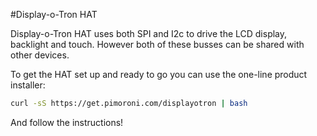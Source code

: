 <!--
---
name: Display-o-Tron HAT
class: board
type: display
formfactor: HAT
manufacturer: Pimoroni
description: A 3-line character LCD with a 6-zone RGB backlight and 6 touch buttons
url: https://shop.pimoroni.com/products/display-o-tron-hat
github: https://github.com/pimoroni/dot3k
buy: https://shop.pimoroni.com/products/display-o-tron-hat
image: 'display-o-tron-hat.png'
pincount: 40
eeprom: yes
power:
  '1':
  '2':
ground:
  '6':
  '9':
  '39':
pin:
  '3':
    mode: i2c
  '5':
    mode: i2c
  '19':
    mode: spi
  '22':
    name: LCD Register Select
    mode: output
    active: high
  '23':
    mode: spi
  '24':
    name: LCD Chip Select
    mode: chipselect
    active: high
  '32':
    name: LCD Reset
    mode: output
    active: low
i2c:
  '0x54':
    name: Backlight
    device: sn3218
  '0x2c':
    name: Cap Touch
    device: cap1166
-->
#Display-o-Tron HAT

Display-o-Tron HAT uses both SPI and I2c to drive the LCD display, backlight and touch. However both of these busses can be shared with other devices.

To get the HAT set up and ready to go you can use the one-line product installer:

```bash
curl -sS https://get.pimoroni.com/displayotron | bash
```

And follow the instructions!
